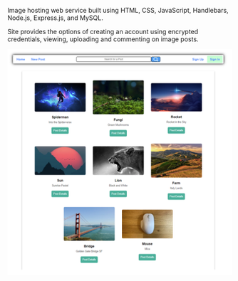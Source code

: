 Image hosting web service built using HTML, CSS, JavaScript, Handlebars, Node.js, Express.js, and MySQL. 

Site provides the options of creating an account using encrypted credentials, viewing, uploading and commenting on image posts. 

![plot](./Homepage.png)

